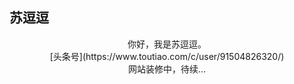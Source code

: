 ## 苏逗逗

<center>你好，我是苏逗逗。</center>

<center>[头条号](https://www.toutiao.com/c/user/91504826320/)</center>

<center>网站装修中，待续...</center>
